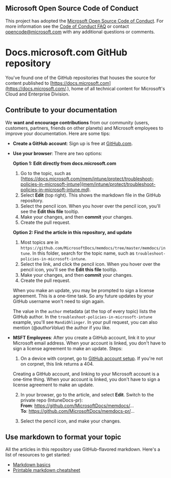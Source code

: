 ## Microsoft Open Source Code of Conduct

This project has adopted the [Microsoft Open Source Code of Conduct](https://opensource.microsoft.com/codeofconduct/).
For more information see the [Code of Conduct FAQ](https://opensource.microsoft.com/codeofconduct/faq/) or contact [opencode@microsoft.com](mailto:opencode@microsoft.com) with any additional questions or comments.

# Docs.microsoft.com GitHub repository

You've found one of the GitHub repositories that houses the source for content published to [https://docs.microsoft.com](https://docs.microsoft.com/.), home of all technical content for Microsoft's Cloud and Enterprise Division.

## Contribute to your documentation
We **want and encourage contributions** from our community (users, customers, partners, friends on other planets) and Microsoft employees to improve your documentation. Here are some tips:

* **Create a GitHub account**: Sign up is free at [GitHub.com](https://www.github.com).

* **Use your browser**: There are two options: 

    **Option 1: Edit directly from docs.microsoft.com**  
    1. Go to the topic, such as [https://docs.microsoft.com/mem/intune/protect/troubleshoot-policies-in-microsoft-intune](mem/intune/protect/troubleshoot-policies-in-microsoft-intune.md). 
    2. Select **Edit** (top right). This shows the markdown file in the GitHub repository.
    3. Select the pencil icon. When you hover over the pencil icon, you'll see the **Edit this file** tooltip. 
    4. Make your changes, and then **commit** your changes. 
    5. Create the pull request.
    
    **Option 2: Find the article in this repository, and update**  
    1. Most topics are in `https://github.com/MicrosoftDocs/memdocs/tree/master/memdocs/intune`. In this folder, search for the topic name, such as `troubleshoot-policies-in-microsoft-intune`. 
    2. Select the link, and click the pencil icon. When you hover over the pencil icon, you'll see the **Edit this file** tooltip. 
    3. Make your changes, and then **commit** your changes. 
    4. Create the pull request. 

  When you make an update, you may be prompted to sign a license agreement. This is a one-time task. So any future updates by your GitHub username won't need to sign again. 
  
  The value in the `author` metadata (at the top of every topic) lists the GitHub author. In the `troubleshoot-policies-in-microsoft-intune` example, you'll see `MandiOhlinger`. In your pull request, you can also mention (@*authorValue*) the author if you like.
  
* **MSFT Employees**: After you create a GitHub account, link it to your Microsoft email address. When your account is linked, you don't have to sign a license agreement to make an update. Steps:

  1. On a device with corpnet, go to [GitHub account setup](https://review.docs.microsoft.com/en-us/help/contribute/contribute-get-started-setup-github?branch=master). If you're not on corpnet, this link returns a 404.
  
    Creating a GitHub account, and linking to your Microsoft account is a one-time thing. When your account is linked, you don't have to sign a license agreement to make an update. 

  2. In your browser, go to the article, and select **Edit**. Switch to the private repo (IntuneDocs-pr):  
    **From**: https://github.com/MicrosoftDocs/memdocs/...  
    **To**: https://github.com/MicrosoftDocs/memdocs-pr/...
  
  3. Select the pencil icon, and make your changes. 

## Use markdown to format your topic
All the articles in this repository use GitHub-flavored markdown. Here's a list of resources to get started:

* [Markdown basics](https://help.github.com/articles/basic-writing-and-formatting-syntax/)
* [Printable markdown cheatsheet](https://guides.github.com/pdfs/markdown-cheatsheet-online.pdf)
